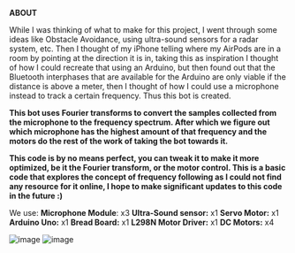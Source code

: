 **ABOUT**

While I was thinking of what to make for this project, I went through some ideas like Obstacle Avoidance, using ultra-sound sensors for a radar system, etc. Then I thought of my iPhone telling where my AirPods are in a room by pointing at the direction it is in, taking this as inspiration I thought of how I could recreate that using an Arduino, but then found out that the Bluetooth interphases that are available for the Arduino are only viable if the distance is above a meter, then I thought of how I could use a microphone instead to track a certain frequency. Thus this bot is created.

**This bot uses Fourier transforms to convert the samples collected from the microphone to the frequency spectrum. After which we figure out which microphone has the highest amount of that frequency and the motors do the rest of the work of taking the bot towards it.**

**This code is by no means perfect, you can tweak it to make it more optimized, be it the Fourier transform, or the motor control. This is a basic code that explores the concept of frequency following as I could not find any resource for it online, I hope to make significant updates to this code in the future :)**

We use:
**Microphone Module**: x3
**Ultra-Sound sensor:** x1
**Servo Motor:** x1
**Arduino Uno:** x1
**Bread Board:** x1
**L298N Motor Driver:** x1
**DC Motors:** x4

![image](https://github.com/unrav04/VIRENthebot/assets/160302540/afddf3da-dbbd-4ccb-93d2-b14a89069875)
![image](https://github.com/unrav04/VIRENthebot/assets/160302540/caf49db2-f0ba-4017-88bb-a18cd92cf4f2)
